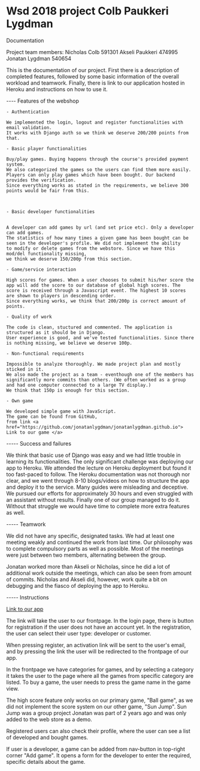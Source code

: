 # Wsd 2018 project Colb Paukkeri Lygdman

Documentation


Project team members:
Nicholas Colb 591301
Akseli Paukkeri 474995
Jonatan Lygdman 540654


This is the documentation of our project. First there is a description of completed features, followed by some basic information of the overall workload and teamwork. Finally, there is link to our application hosted in Heroku and instructions on how to use it.


---- Features of the webshop

    - Authentication

    We implemented the login, logout and register functionalities with email validation.
    It works with Django auth so we think we deserve 200/200 points from that.

    - Basic player functionalities

    Buy/play games. Buying happens through the course's provided payment system.
	We also categorized the games so the users can find them more easily.
	Players can only play games which have been bought. Our backend provides the verification.
	Since everything works as stated in the requirements, we believe 300 points would be fair from this.



    - Basic developer functionalities


    A developer can add games by url (and set price etc). Only a developer can add games.
    The statistics of how many times a given game has been bought can be seen in the developer's profile. We did not implement the ability
    to modify or delete games from the webstore. Since we have this mod/del functionality missing,
    we think we deserve 150/200p from this section.

    - Game/service interaction

    High scores for games. When a user chooses to submit his/her score the app will add the score to our database of global high scores. The score is received through a Javascript event. The highest 10 scores are shown to players in descending order. 
    Since everything works, we think that 200/200p is correct amount of points.

    - Quality of work

    The code is clean, stuctured and commented. The application is structured as it should be in Django.
    User experience is good, and we've tested functionalities. Since there is nothing missing, we believe we deserve 100p.

    - Non-functional requirements

    Impossible to analyze thoroughly. We made project plan and mostly sticked in it.
    We also made the project as a team - eventhough one of the members has significantly more commits than others. (We often worked as a group and had one computer connected to a large TV display.) 
    We think that 150p is enough for this section.

    - Own game

    We developed simple game with JavaScript.
    The game can be found from GitHub,
    from link <a href="https://github.com/jonatanlygdman/jonatanlygdman.github.io"> Link to our game </a>

  ----- Success and failures
  
  We think that basic use of Django was easy and we had little trouble in learning its functionalities. The only significant challenge was deploying our 
  app to Heroku. We attended the lecture on Heroku deployment but found it too fast-paced to follow. The Heroku documentation was not thorough nor clear, and we went through 8-10 blogs/videos on how to structure the app and deploy it to the service. Many guides were misleading and deceptive. We pursued our efforts for approximately 30 hours and even struggled with an assistant without results. Finally one of our group managed to do it.
  Without that struggle we would have time to complete more extra features as well.



  -----  Teamwork

  We did not have any specific, designated tasks. We had at least one meeting weakly and continued the work from last time.
  Our philosophy was to complete compulsory parts as well as possible. Most of the meetings were just between two members, alternating between the group. 

  Jonatan worked more than Akseli or Nicholas, since he did a lot of additional work outside the meetings,
  which can also be seen from amount of commits. Nicholas and Akseli did, however, work quite a bit on debugging and the fiasco of deploying the app to Heroku. 

  ----- Instructions

  <a href="http://webstorefinal.herokuapp.com/games">Link to our app</a>

  The link will take the user to our frontpage. 
  In the login page, there is button for registration if the user does not have an account yet. In the registration,
  the user can select their user type: developer or customer.

  When pressing register, an activation link will be sent to the user's email, and by pressing the link the user will be redirected to the frontpage of our app.
  
  In the frontpage we have categories for games, and by selecting a category it takes the user to the page where all the games from specific category are listed. 
  To buy a game, the user needs to press the game name in the game view.
  
  The high score feature only works on our primary game, "Ball game", as we did not implement the score system on our other game,
  "Sun Jump". Sun Jump was a group project Jonatan was part of 2 years ago and was only added to the web store as a demo. 

  Registered users can also check their profile, where the user can see a list of developed and bought games.

  If user is a developer, a game can be added from nav-button in top-right corner "Add game". It opens a form for the developer to enter the required, specific details about the game. 